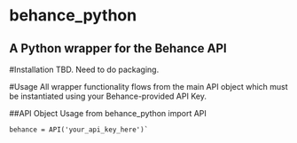 behance_python
==============

A Python wrapper for the Behance API
------------------------------------

#Installation
TBD. Need to do packaging.

#Usage
All wrapper functionality flows from the main API object which must be
instantiated using your Behance-provided API Key.

##API Object Usage
    from behance_python import API
    
    behance = API('your_api_key_here')`
